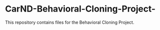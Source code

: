 # CarND-Behavioral-Cloning-Project-
This repository contains files for the Behavioral Cloning Project.
